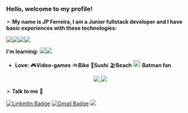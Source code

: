 ### Hello, welcome to my profile!

➣ **My name is JP Ferreira, I am a Junior fullstack developer and I have basic experiences with these technologies:**

<img src="https://img.shields.io/badge/java-%23ED8B00.svg?&style=for-the-badge&logo=java&logoColor=white"/><img src="https://img.shields.io/badge/spring%20-%236DB33F.svg?&style=for-the-badge&logo=spring&logoColor=white"/><img src="https://img.shields.io/badge/JavaScript-323330?style=for-the-badge&logo=javascript&logoColor=F7DF1E"/><img src="https://img.shields.io/badge/angular%20-%23DD0031.svg?&style=for-the-badge&logo=angular&logoColor=white"/>

**I'm learning:** <img src="https://img.shields.io/badge/Angular-DD0031?style=for-the-badge&logo=angular&logoColor=white"/><img src="https://img.shields.io/badge/Spring-6DB33F?style=for-the-badge&logo=spring&logoColor=white"/>
                        
- **Love:** 
 🎮**Video-games**
 🚲**Bike**
 🍣**Sushi**
 🏖️**Beach**
 <img src="https://img.icons8.com/color/48/000000/batman-old.png" width="20" height="20"> **Batman fan**

<div align="center">
  <a href="https://github.com/vn7n24fzkq/github-profile-summary-cards">
    <img src="https://github-profile-summary-cards.vercel.app/api/cards/stats?username=jpferreiradev&theme=github_dark" />
  </a>
  <a href="https://github.com/vn7n24fzkq/github-profile-summary-cards">
    <img src="https://github-profile-summary-cards.vercel.app/api/cards/repos-per-language?username=jpferreiradev&theme=github_dark" />
  </a>
</div>


➣ **Talk to me** 🔗

[![Linkedin Badge](https://img.shields.io/badge/LinkedIn-0077B5?style=for-the-badge&logo=linkedin&logoColor=white&link=https://www.linkedin.com/in/jo%C3%A3o-paulo-ferreira-33943a43//)](https://www.linkedin.com/in/jo%C3%A3o-paulo-ferreira-33943a43)
[![Gmail Badge](https://img.shields.io/badge/Gmail-D14836?style=for-the-badge&logo=gmaillogoColor=whitelink=mailto:jpferreira.dev@gmail.com)](mailto:jpferreira.dev@gmail.com)
<img src="http://views.whatilearened.today/views/github/jpferreiradev/views.svg"/>

